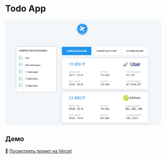 # Todo App
![Wiew](public/123.jpg)
## Демо

🔗 [Посмотреть проект на Vercel](https://aviasales-liard-phi.vercel.app/)

